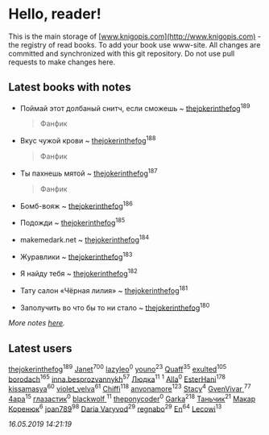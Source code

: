 # Hello, reader!
This is the main storage of [www.knigopis.com](http://www.knigopis.com) - the registry of read books.
To add your book use www-site. All changes are committed and synchronized with this git repository.
Do not use pull requests to make changes here.


## Latest books with notes
* Поймай этот долбаный снитч, если сможешь ~ [thejokerinthefog](users/317/317244423-vkontakte)<sup>189</sup>
    > Фанфик

* Вкус чужой крови ~ [thejokerinthefog](users/317/317244423-vkontakte)<sup>188</sup>
    > Фанфик

* Ты пахнешь мятой ~ [thejokerinthefog](users/317/317244423-vkontakte)<sup>187</sup>
    > Фанфик

* Бомб-вояж ~ [thejokerinthefog](users/317/317244423-vkontakte)<sup>186</sup>

* Подожди ~ [thejokerinthefog](users/317/317244423-vkontakte)<sup>185</sup>

* makemedark.net ~ [thejokerinthefog](users/317/317244423-vkontakte)<sup>184</sup>

* Журавлики ~ [thejokerinthefog](users/317/317244423-vkontakte)<sup>183</sup>

* Я найду тебя ~ [thejokerinthefog](users/317/317244423-vkontakte)<sup>182</sup>

* Тату салон «Чёрная лилия» ~ [thejokerinthefog](users/317/317244423-vkontakte)<sup>181</sup>

* Заполучить во что бы то ни стало ~ [thejokerinthefog](users/317/317244423-vkontakte)<sup>180</sup>


_More notes [here](latest_books_with_notes.md)._


## Latest users
[thejokerinthefog](users/317/317244423-vkontakte)<sup>189</sup> 
[Janet](users/108/108113656204404967440-google)<sup>700</sup> 
[lazyleo](users/116/116845519572391639637-google)<sup>0</sup> 
[youno](users/302/302928912-vkontakte)<sup>23</sup> 
[Quaff](users/122/12267158-vkontakte)<sup>35</sup> 
[exulted](users/100/100599204551896265722-google)<sup>105</sup> 
[borodach](users/157/15706320-vkontakte)<sup>165</sup> 
[inna.besprozvannykh](users/733/73323849-yandex)<sup>57</sup> 
[Людка](users/111/111038749-vkontakte)<sup>11</sup> 
[](users/114/114792281744850455512-google)<sup>1</sup> 
[Alla](users/103/103352250712959229257-google)<sup>0</sup> 
[EsterHani](users/305/30558181-vkontakte)<sup>178</sup> 
[kissamasya](users/684/68439978-vkontakte)<sup>60</sup> 
[violet_velva](users/116/116961712580551399099-google)<sup>61</sup> 
[Chiffi](users/105/105831994080785626680-google)<sup>118</sup> 
[anvonamore](users/595/5957175-vkontakte)<sup>123</sup> 
[Stacy](users/309/30902475-vkontakte)<sup>4</sup> 
[GvenVivar ](users/158/158266434925901-facebook)<sup>77</sup> 
[4apa](users/117/117392596378069249667-google)<sup>15</sup> 
[глазастик](users/115/115257673890455357280-google)<sup>0</sup> 
[blackwolf ](users/236/236639644-vkontakte)<sup>11</sup> 
[theponycoder](users/195/195144442-vkontakte)<sup>0</sup> 
[Garka](users/115/115753719718250012620-google)<sup>218</sup> 
[Таньчик](users/209/2096581563762610-facebook)<sup>21</sup> 
[Макар Коренюк](users/126/126368737-vkontakte)<sup>6</sup> 
[joan789](users/240/2401650-vkontakte)<sup>98</sup> 
[Daria Varyvod](users/829/829893410524253-facebook)<sup>29</sup> 
[regnabo](users/870/870059322-yandex)<sup>29</sup> 
[En](users/333/333646551-vkontakte)<sup>64</sup> 
[Lecowi](users/521/521873425-vkontakte)<sup>13</sup> 


_16.05.2019 14:21:19_

